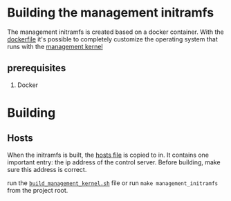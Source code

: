 # Building the management initramfs

The management initramfs is created based on a docker container.
With the [dockerfile](../../management_os/build/Dockerfile) it's possible to completely
customize the operating system that runs with the [management kernel](building_management_kernel.md)

## prerequisites

1. Docker

# Building

## Hosts
When the initramfs is built, the [hosts file](../management_os/build/hosts) is copied to in.
It contains one important entry: the ip address of the control server. Before building, make sure
this address is correct.

run the [`build_management_kernel.sh`](../../management_os/build/build_management_initramfs.sh) file
or run `make management_initramfs` from the project root.
